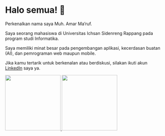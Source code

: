 # Halo semua! 👋
Perkenalkan nama saya Muh. Amar Ma’ruf. <br>

Saya seorang mahasiswa di Universitas Ichsan Sidenreng Rappang pada program studi Informatika. <br>

Saya memiliki minat besar pada pengembangan aplikasi, kecerdasan buatan (AI), dan pemrograman web maupun mobile. <br>

Jika kamu tertarik untuk berkenalan atau berdiskusi, silakan ikuti akun [LinkedIn](www.linkedin.com/in/muh-amar-ma-ruf-105728229)  saya ya.

<p align="left">
<a href="https://github.com/penuliscode">
  <img height="180em" src="https://github-readme-stats-eight-theta.vercel.app/api?username=penuliscode&show_icons=true&theme=algolia&include_all_commits=true&count_private=true"/>
  <img height="180em" src="https://github-readme-stats-eight-theta.vercel.app/api/top-langs/?username=penuliscode&layout=compact&theme=algolia"/>
</a>
</p>


<!--
**Marvx-US/Marvx-US** is a ✨ _special_ ✨ repository because its `README.md` (this file) appears on your GitHub profile.

Here are some ideas to get you started:

- 🔭 I’m currently working on ...
- 🌱 I’m currently learning ...
- 👯 I’m looking to collaborate on ...
- 🤔 I’m looking for help with ...
- 💬 Ask me about ...
- 📫 How to reach me: ...
- 😄 Pronouns: ...
- ⚡ Fun fact: ...
-->
